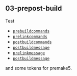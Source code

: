 ## 03-prepost-build

Test
- [`prebuildcommands`](https://premake.github.io/docs/prebuildcommands)
- [`prelinkcommands`](https://premake.github.io/docs/prelinkcommands)
- [`postbuildcommands`](https://premake.github.io/docs/postbuildcommands)
- [`postbuildmessage`](https://premake.github.io/docs/postbuildmessage)
- [`prelinkmessage`](https://premake.github.io/docs/prelinkmessage)
- [`postbuildmessage`](https://premake.github.io/docs/postbuildmessage)

and some tokens for premake5.

